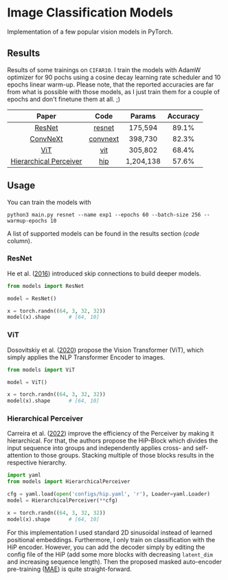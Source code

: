 # Image Classification Models

Implementation of a few popular vision models in PyTorch. 


## Results

Results of some trainings on `CIFAR10`. I train the models with AdamW optimizer for 90 pochs using
a cosine decay learning rate scheduler and 10 epochs linear warm-up. Please note, that the reported
accuracies are far from what is possible with those models, as I just train them for a couple of
epochs and don't finetune them at all. ;)


|                           Paper                            |            Code             |  Params   | Accuracy |
|:----------------------------------------------------------:|:---------------------------:|:---------:|:--------:|
|         [ResNet](https://arxiv.org/abs/1512.03385)         |   [resnet](models/resnet)   |  175,594  |  89.1%   |
|        [ConvNeXt](https://arxiv.org/abs/2201.03545)        | [convnext](models/convnext) |  398,730  |  82.3%   |
|          [ViT](https://arxiv.org/abs/2010.11929)           |      [vit](models/vit)      |  305,802  |  68.4%   |
| [Hierarchical Perceiver](https://arxiv.org/abs/2202.10890) |      [hip](models/hip)      | 1,204,138 |  57.6%   |


## Usage

You can train the models with

```
python3 main.py resnet --name exp1 --epochs 60 --batch-size 256 --warmup-epochs 10
```

A list of supported models can be found in the results section (*code* column).

### ResNet

He et al. ([2016](https://arxiv.org/abs/1512.03385)) introduced skip connections
to build deeper models.

```python
from models import ResNet

model = ResNet()

x = torch.randn((64, 3, 32, 32))
model(x).shape      # [64, 10] 
```

### ViT

Dosovitskiy et al. ([2020](https://arxiv.org/abs/2010.11929)) propose the Vision Transformer (ViT), which
simply applies the NLP Transformer Encoder to images.

```python
from models import ViT

model = ViT()

x = torch.randn((64, 3, 32, 32))
model(x).shape      # [64, 10] 
```

### Hierarchical Perceiver

Carreira et al. ([2022](https://arxiv.org/abs/2202.10890)) improve the efficiency of the Perceiver
by making it hierarchical. For that, the authors propose the HiP-Block which divides the input
sequence into groups and independently applies cross- and self-attention to those groups. Stacking
multiple of those blocks results in the respective hierarchy.

```python
import yaml
from models import HierarchicalPerceiver

cfg = yaml.load(open('configs/hip.yaml', 'r'), Loader=yaml.Loader)
model = HierarchicalPerceiver(**cfg)

x = torch.randn((64, 3, 32, 32))
model(x).shape      # [64, 10] 
```

For this implementation I used standard 2D sinusoidal instead of learned positional embeddings. Furthermore, I only
train on classification with the HiP encoder. However, you can add the decoder simply by editing the
config file of the HiP (add some more blocks with decreasing `latent_dim` and increasing sequence length). Then
the proposed masked auto-encoder pre-training ([MAE](https://arxiv.org/abs/2111.06377)) is quite
straight-forward.
